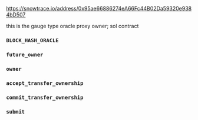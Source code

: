 https://snowtrace.io/address/0x95ae66886274eA66Fc44B02Da59320e9384bD507

this is the gauge type oracle proxy owner; sol contract

### `BLOCK_HASH_ORACLE`
### `future_owner`
### `owner`

### `accept_transfer_ownership`
### `commit_transfer_ownership`
### `submit`